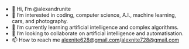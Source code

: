 - 👋 Hi, I’m @alexandrunite
- 👀 I’m interested in coding, computer science, A.I., machine learning, cars, and photography.
- 🌱 I’m currently learning artificial intelligence and complex algorithms.
- 💞️ I’m looking to collaborate on artificial intelligence and automatisation.
- 📫 How to reach me alexnite628@gmail.com/alexnite728@gmail.com

<!---
alexandrunite/alexandrunite is a ✨ special ✨ repository because its `README.md` (this file) appears on your GitHub profile.
You can click the Preview link to take a look at your changes.
--->
